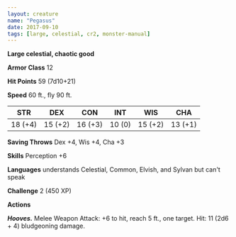 ```yaml
---
layout: creature
name: "Pegasus"
date: 2017-09-10
tags: [large, celestial, cr2, monster-manual]
---
```


**Large celestial, chaotic good**

**Armor Class** 12

**Hit Points** 59 (7d10+21)

**Speed** 60 ft., fly 90 ft.

|   STR   |   DEX   |   CON   |   INT   |   WIS   |   CHA   |
|:-----:|:-----:|:-----:|:-----:|:-----:|:-----:|
| 18 (+4) | 15 (+2) | 16 (+3) | 10 (0) | 15 (+2) | 13 (+1) |

**Saving Throws** Dex +4, Wis +4, Cha +3

**Skills** Perception +6

**Languages** understands Celestial, Common, Elvish, and Sylvan but can't speak

**Challenge** 2 (450 XP)

**Actions**

***Hooves.*** Melee Weapon Attack: +6 to hit, reach 5 ft., one target. Hit: 11 (2d6 + 4) bludgeoning damage.


